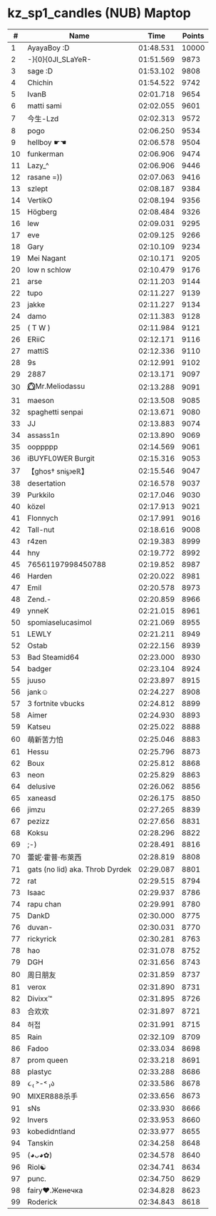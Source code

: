 # kz_sp1_candles (NUB) Maptop

|  # | Name | Time | Points |
|-------------- | -------------- | -------------- | -------------- | 
| 1 | AyayaBoy :D | 01:48.531 | 10000 | 
| 2 | -}{0}{0JI_SLaYeR- | 01:51.569 | 9873 | 
| 3 | sage :D | 01:53.102 | 9808 | 
| 4 | Chichin | 01:54.522 | 9742 | 
| 5 | IvanB | 02:01.718 | 9654 | 
| 6 | matti sami | 02:02.055 | 9601 | 
| 7 | 今生-Lzd | 02:02.313 | 9572 | 
| 8 | pogo | 02:06.250 | 9534 | 
| 9 | hellboy ☛☚ | 02:06.578 | 9504 | 
| 10 | funkerman | 02:06.906 | 9474 | 
| 11 | Lazy_^ | 02:06.906 | 9446 | 
| 12 | rasane =)) | 02:07.063 | 9416 | 
| 13 | szlept | 02:08.187 | 9384 | 
| 14 | VertikO | 02:08.194 | 9356 | 
| 15 | Högberg | 02:08.484 | 9326 | 
| 16 | lew | 02:09.031 | 9295 | 
| 17 | eve | 02:09.125 | 9266 | 
| 18 | Gary | 02:10.109 | 9234 | 
| 19 | Mei Nagant | 02:10.171 | 9205 | 
| 20 | low n schlow | 02:10.479 | 9176 | 
| 21 | arse | 02:11.203 | 9144 | 
| 22 | tupo | 02:11.227 | 9139 | 
| 23 | jakke | 02:11.227 | 9134 | 
| 24 | damo | 02:11.383 | 9128 | 
| 25 | ( T W ) | 02:11.984 | 9121 | 
| 26 | ERiiC | 02:12.171 | 9116 | 
| 27 | mattiS | 02:12.336 | 9110 | 
| 28 | 9s | 02:12.991 | 9102 | 
| 29 | 2887 | 02:13.171 | 9097 | 
| 30 | ⭕⃤Mr.Meliodassu | 02:13.288 | 9091 | 
| 31 | maeson | 02:13.508 | 9085 | 
| 32 | spaghetti senpai | 02:13.671 | 9080 | 
| 33 | JJ | 02:13.883 | 9074 | 
| 34 | assass1n | 02:13.890 | 9069 | 
| 35 | ooppppp | 02:14.569 | 9061 | 
| 36 | iBUYFL0WER Burgit | 02:15.316 | 9053 | 
| 37 | 【ghos† snᎥ℘eℝ】 | 02:15.546 | 9047 | 
| 38 | desertation | 02:16.578 | 9037 | 
| 39 | Purkkilo | 02:17.046 | 9030 | 
| 40 | közel | 02:17.913 | 9021 | 
| 41 | Flonnych | 02:17.991 | 9016 | 
| 42 | Tall-nut | 02:18.616 | 9008 | 
| 43 | r4zen | 02:19.383 | 8999 | 
| 44 | hny | 02:19.772 | 8992 | 
| 45 | 76561197998450788 | 02:19.852 | 8987 | 
| 46 | Harden | 02:20.022 | 8981 | 
| 47 | Emil | 02:20.578 | 8973 | 
| 48 | Zend.- | 02:20.859 | 8966 | 
| 49 | ynneK | 02:21.015 | 8961 | 
| 50 | spomiaselucasimol | 02:21.069 | 8955 | 
| 51 | LEWLY | 02:21.211 | 8949 | 
| 52 | Ostab | 02:22.156 | 8939 | 
| 53 | Bad Steamid64 | 02:23.000 | 8930 | 
| 54 | badger | 02:23.104 | 8924 | 
| 55 | juuso | 02:23.897 | 8915 | 
| 56 | jank☺ | 02:24.227 | 8908 | 
| 57 | 3 fortnite vbucks | 02:24.812 | 8899 | 
| 58 | Aimer | 02:24.930 | 8893 | 
| 59 | Katseu | 02:25.022 | 8888 | 
| 60 | 萌新苦力怕 | 02:25.046 | 8883 | 
| 61 | Hessu | 02:25.796 | 8873 | 
| 62 | Boux | 02:25.812 | 8868 | 
| 63 | neon | 02:25.829 | 8863 | 
| 64 | delusive | 02:26.062 | 8856 | 
| 65 | xaneasd | 02:26.175 | 8850 | 
| 66 | jimzu | 02:27.265 | 8839 | 
| 67 | pezizz | 02:27.656 | 8831 | 
| 68 | Koksu | 02:28.296 | 8822 | 
| 69 | ;-) | 02:28.491 | 8816 | 
| 70 | 蕾妮·霍普·布萊西 | 02:28.819 | 8808 | 
| 71 | gats (no lid) aka. Throb Dyrdek | 02:29.087 | 8801 | 
| 72 | rat | 02:29.515 | 8794 | 
| 73 | Isaac | 02:29.937 | 8786 | 
| 74 | rapu chan | 02:29.991 | 8780 | 
| 75 | DankD | 02:30.000 | 8775 | 
| 76 | duvan- | 02:30.031 | 8770 | 
| 77 | rickyrick | 02:30.281 | 8763 | 
| 78 | hao | 02:31.078 | 8752 | 
| 79 | DGH | 02:31.656 | 8743 | 
| 80 | 周日朋友 | 02:31.859 | 8737 | 
| 81 | verox | 02:31.890 | 8731 | 
| 82 | Divixx™ | 02:31.895 | 8726 | 
| 83 | 合欢欢 | 02:31.897 | 8721 | 
| 84 | 허접 | 02:31.991 | 8715 | 
| 85 | Rain | 02:32.109 | 8709 | 
| 86 | Fadoo | 02:33.034 | 8698 | 
| 87 | prom queen | 02:33.218 | 8691 | 
| 88 | plastyc | 02:33.288 | 8686 | 
| 89 | ૮₍ ˃-˂ ₎ა | 02:33.586 | 8678 | 
| 90 | MIXER888杀手 | 02:33.656 | 8673 | 
| 91 | sNs | 02:33.930 | 8666 | 
| 92 | Invers | 02:33.953 | 8660 | 
| 93 | kobedidntland | 02:33.977 | 8655 | 
| 94 | Tanskin | 02:34.258 | 8648 | 
| 95 | (◕ᴗ◕✿) | 02:34.578 | 8640 | 
| 96 | Riol☯ | 02:34.741 | 8634 | 
| 97 | punc. | 02:34.750 | 8629 | 
| 98 | fairy♥.Женечка | 02:34.828 | 8623 | 
| 99 | Roderick | 02:34.843 | 8618 | 

